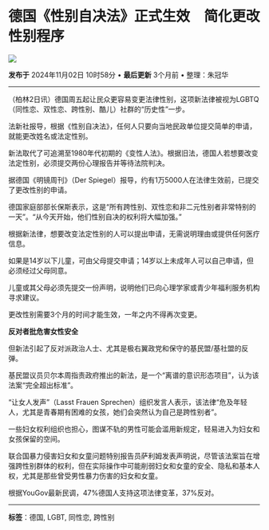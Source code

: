 # 德国《性别自决法》正式生效　简化更改性别程序

![](https://www.orientaldaily.com.my/storage/resize_cache/images/uploads/news-cover/2024/NOV_2024/20241102/WhatsApp_Image_2024-11-02_at_10.57.14_AM.jpeg/aa713e34bf70ddb1229e0a28adddb3b6.jpeg)

**发布于** 2024年11月02日 10时58分 • **最后更新** 3个月前 • 整理：朱冠华

---

（柏林2日讯）德国周五起让民众更容易变更法律性别，这项新法律被视为LGBTQ（同性恋、双性恋、跨性别、酷儿）社群的“历史性”一步。

法新社报导，根据《性别自决法》，任何人只要向当地民政单位提交简单的申请，就能更改姓名或法定性别。

新法取代了可追溯至1980年代初期的《变性人法》。根据旧法，德国人若想要改变法定性别，必须提交两份心理报告并等待法院判决。

据德国《明镜周刊》（Der Spiegel）报导，约有1万5000人在法律生效前，已提交了更改性别的申请。

德国家庭部部长保斯表示，这是“所有跨性别、双性恋和非二元性别者非常特别的一天”。“从今天开始，他们性别自决的权利将大幅加强。”

根据新法律，想要改变法定性别的人可以提出申请，无需说明理由或提供任何医疗信息。

如果是14岁以下儿童，可由父母提交申请；14岁以上未成年人可以自己申请，但必须经过父母同意。

儿童或其父母必须先提交一份声明，说明他们已向心理学家或青少年福利服务机构寻求建议。

更改性别需要3个月的时间才能生效，一年之内不得再次变更。

**反对者批危害女性安全**

但新法引起了反对派政治人士、尤其是极右翼政党和保守的基民盟/基社盟的反弹。

基民盟议员贝尔本周指责政府推出的新法，是一个“离谱的意识形态项目”，认为该法案“完全超出标准”。

“让女人发声”（Lasst Frauen Sprechen）组织发言人表示，该法律“危及年轻人，尤其是青春期有困难的女孩，她们会突然认为自己是跨性别者”。

一些妇女权利组织也担心，图谋不轨的男性可能会滥用新规定，轻易进入为妇女和女孩保留的空间。

联合国暴力侵害妇女和女童问题特别报告员萨利姆发表声明说，尽管该法案旨在增强跨性别群体的权利，但在实际操作中可能削弱妇女和女童的安全、隐私和基本人权，尤其是那些曾受男性暴力伤害的妇女和女童。

根据YouGov最新民调，47%德国人支持这项法律变革，37%反对。

---

**标签**：德国, LGBT, 同性恋, 跨性别